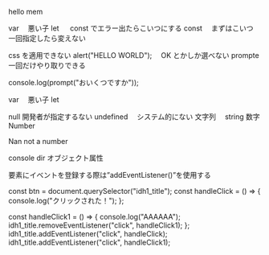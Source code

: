 hello mem

var 　悪い子
let 　 const でエラー出たらこいつにする
const 　まずはこいつ　一回指定したら変えない

css を適用できない
alert("HELLO WORLD");　 OK とかしか選べない
prompte 一回だけやり取りできる

console.log(prompt("おいくつですか"));

var 　悪い子
let

null 開発者が指定するない
undefined 　システム的にない
文字列　 string
数字　 Number

Nan not a number

console dir オブジェクト属性

要素にイベントを登録する際は”addEventListener()”を使用する

const btn = document.querySelector("idh1_title");
const handleClick = () => {
console.log("クリックされた！");
};

const handleClick1 = () => {
console.log("AAAAAA");
idh1_title.removeEventListener("click", handleClick1);
};
idh1_title.addEventListener("click", handleClick);
idh1_title.addEventListener("click", handleClick1);
